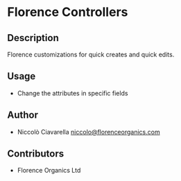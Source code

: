 Florence Controllers
====================

Description
-----------
Florence customizations for quick creates and quick edits.

Usage
-----
* Change the attributes in specific fields

Author
------
* Niccolò Ciavarella <niccolo@florenceorganics.com>

Contributors
------------
* Florence Organics Ltd